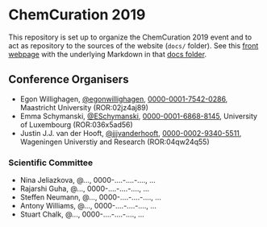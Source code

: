 # ChemCuration 2019

This repository is set up to organize the ChemCuration 2019 event and to
act as repository to the sources of the website (`docs/` folder). See this
[front webpage](https://chemcuration.github.io/chemcuration2019/) with
the underlying Markdown in that [docs folder](https://github.com/chemcuration/chemcuration2019/tree/master/docs).

## Conference Organisers

* Egon Willighagen, [@egonwillighagen](https://twitter.com/egonwillighagen), [0000-0001-7542-0286](https://orcid.org/0000-0001-7542-0286), Maastricht University (ROR:02jz4aj89)
* Emma Schymanski, [@ESchymanski](https://twitter.com/ESchymanski), [0000-0001-6868-8145](https://orcid.org/0000-0001-6868-8145), University of Luxembourg (ROR:036x5ad56)
* Justin J.J. van der Hooft, [@jjjvanderhooft](https://twitter.com/jjjvanderhooft), [0000-0002-9340-5511](https://orcid.org/0000-0002-9340-5511), Wageningen Universtiy and Research (ROR:04qw24q55)

### Scientific Committee

* Nina Jeliazkova, @..., 0000-....-....-...., ...
* Rajarshi Guha, @..., 0000-....-....-...., ...
* Steffen Neumann, @..., 0000-....-....-...., ...
* Antony Williams, @..., 0000-....-....-...., ...
* Stuart Chalk, @..., 0000-....-....-...., ...

